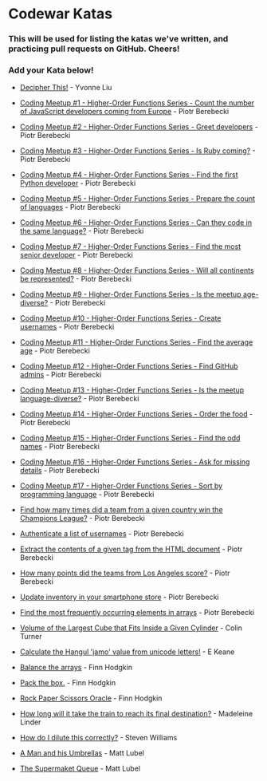 # Codewar Katas

### This will be used for listing the katas we've written, and practicing pull requests on GitHub. Cheers!

### Add your Kata below!

* [Decipher This!](https://www.codewars.com/kata/581e014b55f2c52bb00000f8) - Yvonne Liu

* [Coding Meetup #1 - Higher-Order Functions Series - Count the number of JavaScript developers coming from Europe](http://www.codewars.com/kata/coding-meetup-number-1-higher-order-functions-series-count-the-number-of-javascript-developers-coming-from-europe) - Piotr Berebecki

* [Coding Meetup #2 - Higher-Order Functions Series - Greet developers](https://www.codewars.com/kata/coding-meetup-number-2-higher-order-functions-series-greet-developers) - Piotr Berebecki

* [Coding Meetup #3 - Higher-Order Functions Series - Is Ruby coming?](https://www.codewars.com/kata/coding-meetup-number-3-higher-order-functions-series-is-ruby-coming) - Piotr Berebecki

* [Coding Meetup #4 - Higher-Order Functions Series - Find the first Python developer](https://www.codewars.com/kata/coding-meetup-number-4-higher-order-functions-series-find-the-first-python-developer) - Piotr Berebecki

* [Coding Meetup #5 - Higher-Order Functions Series - Prepare the count of languages](https://www.codewars.com/kata/coding-meetup-number-5-higher-order-functions-series-prepare-the-count-of-languages) - Piotr Berebecki

* [Coding Meetup #6 - Higher-Order Functions Series - Can they code in the same language?](https://www.codewars.com/kata/coding-meetup-number-6-higher-order-functions-series-can-they-code-in-the-same-language) - Piotr Berebecki

* [Coding Meetup #7 - Higher-Order Functions Series - Find the most senior developer](http://www.codewars.com/kata/coding-meetup-number-7-higher-order-functions-series-find-the-most-senior-developer) - Piotr Berebecki

* [Coding Meetup #8 - Higher-Order Functions Series - Will all continents be represented?](https://www.codewars.com/kata/coding-meetup-number-8-higher-order-functions-series-will-all-continents-be-represented) - Piotr Berebecki

* [Coding Meetup #9 - Higher-Order Functions Series - Is the meetup age-diverse?](https://www.codewars.com/kata/coding-meetup-number-9-higher-order-functions-series-is-the-meetup-age-diverse) - Piotr Berebecki

* [Coding Meetup #10 - Higher-Order Functions Series - Create usernames](https://www.codewars.com/kata/coding-meetup-number-10-higher-order-functions-series-create-usernames) - Piotr Berebecki

* [Coding Meetup #11 - Higher-Order Functions Series - Find the average age](https://www.codewars.com/kata/coding-meetup-number-11-higher-order-functions-series-find-the-average-age) - Piotr Berebecki

* [Coding Meetup #12 - Higher-Order Functions Series - Find GitHub admins](https://www.codewars.com/kata/coding-meetup-number-12-higher-order-functions-series-find-github-admins) - Piotr Berebecki

* [Coding Meetup #13 - Higher-Order Functions Series - Is the meetup language-diverse?](https://www.codewars.com/kata/coding-meetup-number-13-higher-order-functions-series-is-the-meetup-language-diverse) - Piotr Berebecki

* [Coding Meetup #14 - Higher-Order Functions Series - Order the food](https://www.codewars.com/kata/coding-meetup-number-14-higher-order-functions-series-order-the-food) - Piotr Berebecki

* [Coding Meetup #15 - Higher-Order Functions Series - Find the odd names](https://www.codewars.com/kata/coding-meetup-number-15-higher-order-functions-series-find-the-odd-names) - Piotr Berebecki

* [Coding Meetup #16 - Higher-Order Functions Series - Ask for missing details](https://www.codewars.com/kata/coding-meetup-number-16-higher-order-functions-series-ask-for-missing-details) - Piotr Berebecki

* [Coding Meetup #17 - Higher-Order Functions Series - Sort by programming language](https://www.codewars.com/kata/coding-meetup-number-17-higher-order-functions-series-sort-by-programming-language) - Piotr Berebecki

* [Find how many times did a team from a given country win the Champions League?](https://www.codewars.com/kata/581b30af1ef8ee6aea0015b9) - Piotr Berebecki

* [Authenticate a list of usernames](https://www.codewars.com/kata/5819ba1e73b986d4160004f7) - Piotr Berebecki

* [Extract the contents of a given tag from the HTML document](https://www.codewars.com/kata/5808ce703e55743db7000d92) - Piotr Berebecki

* [How many points did the teams from Los Angeles score?](https://www.codewars.com/kata/580559b17ab3396c58000abb) - Piotr Berebecki

* [Update inventory in your smartphone store](https://www.codewars.com/kata/57a31ce7cf1fa5a1e1000227) - Piotr Berebecki

* [Find the most frequently occurring elements in arrays](https://www.codewars.com/kata/578b44a47c77f5a1bd000011) - Piotr Berebecki

* [Volume of the Largest Cube that Fits Inside a Given Cylinder](https://www.codewars.com/kata/581e09652228a337c20001ac) - Colin Turner

* [Calculate the Hangul 'jamo' value from unicode letters!](https://www.codewars.com/kata/hangul-unicode-from-jamo-values/) - E Keane

* [Balance the arrays](https://www.codewars.com/kata/balance-the-arrays) - Finn Hodgkin

* [Pack the box.](https://www.codewars.com/kata/pack-the-box) - Finn Hodgkin

* [Rock Paper Scissors Oracle](https://www.codewars.com/kata/rock-paper-scissors-oracle) - Finn Hodgkin

* [How long will it take the train to reach its final destination?](https://www.codewars.com/kata/how-long-will-it-take-the-train-to-reach-its-final-destination/javascript) - Madeleine Linder

* [How do I dilute this correctly?](https://www.codewars.com/kata/how-do-i-dilute-this-correctly/train/javascript) - Steven Williams

* [A Man and his Umbrellas](https://www.codewars.com/kata/58298e19c983caf4ba000c8d) - Matt Lubel

* [The Supermaket Queue](https://www.codewars.com/kata/57b06f90e298a7b53d000a86) - Matt Lubel
